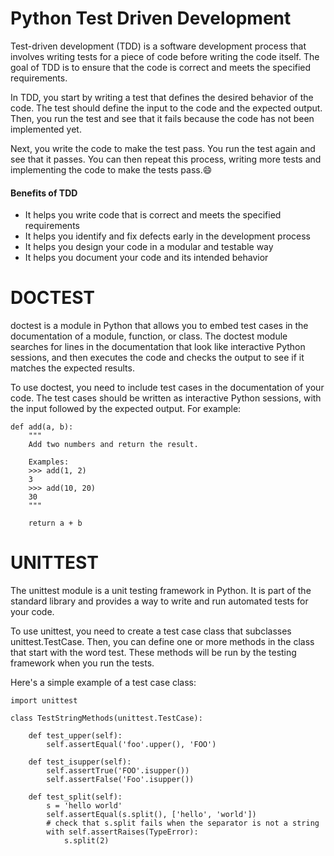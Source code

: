 # Python Test Driven Development

Test-driven development (TDD) is a software development process that involves writing tests for a piece of code before writing the code itself. The goal of TDD is to ensure that the code is correct and meets the specified requirements.

In TDD, you start by writing a test that defines the desired behavior of the code. The test should define the input to the code and the expected output. Then, you run the test and see that it fails because the code has not been implemented yet.

Next, you write the code to make the test pass. You run the test again and see that it passes. You can then repeat this process, writing more tests and implementing the code to make the tests pass.:smile:

#### Benefits of TDD
- It helps you write code that is correct and meets the specified requirements
- It helps you identify and fix defects early in the development process
- It helps you design your code in a modular and testable way
- It helps you document your code and its intended behavior

# DOCTEST
doctest is a module in Python that allows you to embed test cases in the documentation of a module, function, or class. The doctest module searches for lines in the documentation that look like interactive Python sessions, and then executes the code and checks the output to see if it matches the expected results.

To use doctest, you need to include test cases in the documentation of your code. The test cases should be written as interactive Python sessions, with the input followed by the expected output. For example:

```
def add(a, b):
    """
    Add two numbers and return the result.

    Examples:
    >>> add(1, 2)
    3
    >>> add(10, 20)
    30
    """
   
    return a + b
```

# UNITTEST
The unittest module is a unit testing framework in Python. It is part of the standard library and provides a way to write and run automated tests for your code.

To use unittest, you need to create a test case class that subclasses unittest.TestCase. Then, you can define one or more methods in the class that start with the word test. These methods will be run by the testing framework when you run the tests.

Here's a simple example of a test case class:

```
import unittest

class TestStringMethods(unittest.TestCase):

    def test_upper(self):
        self.assertEqual('foo'.upper(), 'FOO')

    def test_isupper(self):
        self.assertTrue('FOO'.isupper())
        self.assertFalse('Foo'.isupper())

    def test_split(self):
        s = 'hello world'
        self.assertEqual(s.split(), ['hello', 'world'])
        # check that s.split fails when the separator is not a string
        with self.assertRaises(TypeError):
            s.split(2)
```
